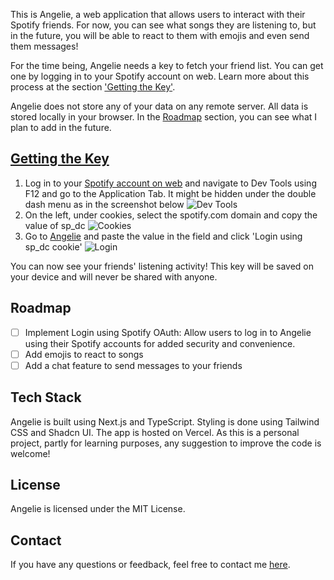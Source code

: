 This is Angelie, a web application that allows users to interact with their Spotify friends. For now, you can see what songs they are listening to, but in the future, you will be able to react to them with emojis and even send them messages! 

For the time being, Angelie needs a key to fetch your friend list. You can get one by logging in to your Spotify account on web. Learn more about this process at the section ['Getting the Key'](#getting-the-Key).

Angelie does not store any of your data on any remote server. All data is stored locally in your browser. In the [Roadmap](#roadmap) section, you can see what I plan to add in the future.


## [Getting the Key](#getting-the-Key)
<a id="getting-the-Key"></a>

1. Log in to your [Spotify account on web](https://open.spotify.com) and navigate to Dev Tools using F12 and go to the Application Tab. It might be hidden under the double dash menu as in the screenshot below
   ![Dev Tools](https://i.imgur.com/ySir4VC.png)
2. On the left, under cookies, select the spotify.com domain and copy the value of sp_dc
    ![Cookies](https://i.imgur.com/AVA6R3J.png)
3. Go to [Angelie](https://angelie.vercel.app) and paste the value in the field and click 'Login using sp_dc cookie'
    ![Login](https://i.imgur.com/WQ3L5Qa.png)

You can now see your friends' listening activity! This key will be saved on your device and will never be shared with anyone.

## Roadmap
<a id="roadmap"></a>

- [ ] Implement Login using Spotify OAuth: Allow users to log in to Angelie using their Spotify accounts for added security and convenience.
- [ ] Add emojis to react to songs
- [ ] Add a chat feature to send messages to your friends

## Tech Stack
Angelie is built using Next.js and TypeScript. Styling is done using Tailwind CSS and Shadcn UI. The app is hosted on Vercel. As this is a personal project, partly for learning purposes, any suggestion to improve the code is welcome!

## License
Angelie is licensed under the MIT License.

## Contact
If you have any questions or feedback, feel free to contact me [here](mailto:kreuntact@hotmail.com).